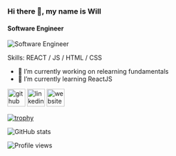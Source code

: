 ### Hi there 👋, my name is Will
#### Software Engineer
![Software Engineer](https://media.licdn.com/dms/image/D5616AQEJf2PXThzITw/profile-displaybackgroundimage-shrink_350_1400/0/1671943635527?e=1677715200&v=beta&t=U3OpbETMLJoRDHGxuCdoHKiwTSrU2-eHsvsKNaI_hZI)


Skills: REACT / JS / HTML / CSS

- 🔭 I’m currently working on relearning fundamentals 
- 🌱 I’m currently learning ReactJS 


[<img src='https://cdn.jsdelivr.net/npm/simple-icons@3.0.1/icons/github.svg' alt='github' height='40'>](https://github.com/willkao)  [<img src='https://cdn.jsdelivr.net/npm/simple-icons@3.0.1/icons/linkedin.svg' alt='linkedin' height='40'>](https://www.linkedin.com/in/willkao/)  [<img src='https://cdn.jsdelivr.net/npm/simple-icons@3.0.1/icons/icloud.svg' alt='website' height='40'>](willkao.com)  

[![trophy](https://github-profile-trophy.vercel.app/?username=willkao)](https://github.com/ryo-ma/github-profile-trophy)

![GitHub stats](https://github-readme-stats.vercel.app/api?username=willkao&show_icons=true)  

![Profile views](https://gpvc.arturio.dev/willkao)  
